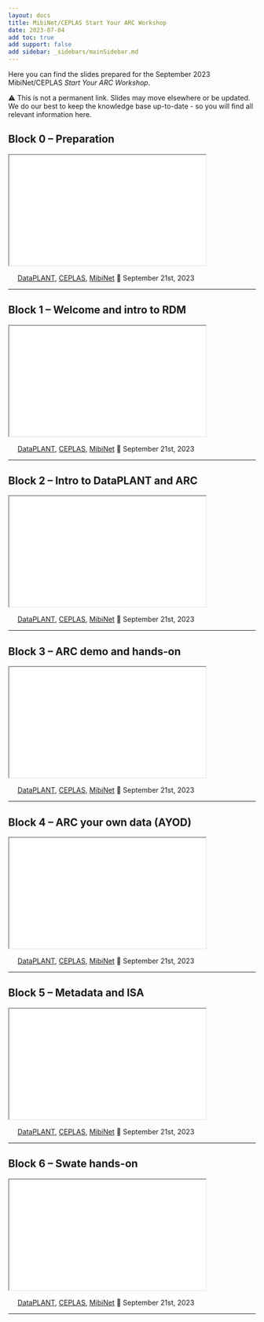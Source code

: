 ```yaml
---
layout: docs
title: MibiNet/CEPLAS Start Your ARC Workshop
date: 2023-07-04
add toc: true
add support: false
add sidebar: _sidebars/mainSidebar.md
---
```


Here you can find the slides prepared for the September 2023 MibiNet/CEPLAS *Start Your ARC Workshop*.

:warning: This is not a permanent link. Slides may move elsewhere or be updated. We do our best to keep the knowledge base up-to-date - so you will find all relevant information here. 


## Block 0 &ndash; Preparation

<iframe src="./Block00-Preparation.html" style="height:225px; width:400px;" ></iframe>

<a href="https://creativecommons.org/licenses/by/4.0/"><img src="https://mirrors.creativecommons.org/presskit/buttons/88x31/svg/by.svg" style="height:15px"></a> [DataPLANT](https://nfdi4plants.org/), [CEPLAS](https://ceplas.eu), [MibiNet](https://www.sfb1535.hhu.de) 📆 September 21st, 2023

<hr>

## Block 1 &ndash; Welcome and intro to RDM

<iframe src="./Block01-WelcomeIntro.html" style="height:225px; width:400px;" ></iframe>

<a href="https://creativecommons.org/licenses/by/4.0/"><img src="https://mirrors.creativecommons.org/presskit/buttons/88x31/svg/by.svg" style="height:15px"></a> [DataPLANT](https://nfdi4plants.org/), [CEPLAS](https://ceplas.eu), [MibiNet](https://www.sfb1535.hhu.de) 📆 September 21st, 2023

<hr>

## Block 2 &ndash; Intro to DataPLANT and ARC

<iframe src="./Block02-DataPLANT-ARC.html" style="height:225px; width:400px;" ></iframe>

<a href="https://creativecommons.org/licenses/by/4.0/"><img src="https://mirrors.creativecommons.org/presskit/buttons/88x31/svg/by.svg" style="height:15px"></a> [DataPLANT](https://nfdi4plants.org/), [CEPLAS](https://ceplas.eu), [MibiNet](https://www.sfb1535.hhu.de) 📆 September 21st, 2023

<hr>

## Block 3 &ndash; ARC demo and hands-on

<iframe src="./Block03-ARCDemo-HandsOn.html" style="height:225px; width:400px;" ></iframe>

<a href="https://creativecommons.org/licenses/by/4.0/"><img src="https://mirrors.creativecommons.org/presskit/buttons/88x31/svg/by.svg" style="height:15px"></a> [DataPLANT](https://nfdi4plants.org/), [CEPLAS](https://ceplas.eu), [MibiNet](https://www.sfb1535.hhu.de) 📆 September 21st, 2023

<hr>

## Block 4 &ndash; ARC your own data (AYOD)

<iframe src="./Block04-ARCYourOwnData.html" style="height:225px; width:400px;" ></iframe>

<a href="https://creativecommons.org/licenses/by/4.0/"><img src="https://mirrors.creativecommons.org/presskit/buttons/88x31/svg/by.svg" style="height:15px"></a> [DataPLANT](https://nfdi4plants.org/), [CEPLAS](https://ceplas.eu), [MibiNet](https://www.sfb1535.hhu.de) 📆 September 21st, 2023

<hr>

## Block 5 &ndash; Metadata and ISA

<iframe src="./Block05-MetadataISA.html" style="height:225px; width:400px;" ></iframe>

<a href="https://creativecommons.org/licenses/by/4.0/"><img src="https://mirrors.creativecommons.org/presskit/buttons/88x31/svg/by.svg" style="height:15px"></a> [DataPLANT](https://nfdi4plants.org/), [CEPLAS](https://ceplas.eu), [MibiNet](https://www.sfb1535.hhu.de) 📆 September 21st, 2023

<hr>


## Block 6 &ndash; Swate hands-on

<iframe src="./Block06-Swate-HandsOn.html" style="height:225px; width:400px;" ></iframe>

<a href="https://creativecommons.org/licenses/by/4.0/"><img src="https://mirrors.creativecommons.org/presskit/buttons/88x31/svg/by.svg" style="height:15px"></a> [DataPLANT](https://nfdi4plants.org/), [CEPLAS](https://ceplas.eu), [MibiNet](https://www.sfb1535.hhu.de) 📆 September 21st, 2023

<hr>